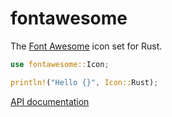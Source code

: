 # fontawesome

The [Font Awesome](https://fontawesome.com/) icon set for Rust.

```rust
use fontawesome::Icon;

println!("Hello {}", Icon::Rust);
```

[API documentation](https://vivienm.github.io/rust-fontawesome/fontawesome/index.html)

